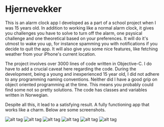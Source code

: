 # Hjernevekker

This is an alarm clock app I developed as a part of a school project when I was 15 years old. In addition to working like a normal alarm clock, it gives you challenges you have to solve to turn off the alarm, one psysical challenge and one theoretical based on your preferences. It will do it's utmost to wake you up, for instance spamming you with notifications if you decide to quit the app. It will also give you some nice features, like fetching weather from your iPhone's current location. 

The project involves over 3000 lines of code written in Objective-C. I do have to add a crucial caveat here regarding the code. During the development, being a young and inexperienced 15 year old, I did not adhere to any programming naming conventions. Neither did I have a good grip on object oriented programming at the time. This means you probably could find some not so pretty solutions. The code has classes and variables written in Norwegian. 

Despite all this, it lead to a satisfying result. A fully functioning app that works like a charm. Below are some screenshots.

![alt tag](https://raw.githubusercontent.com/EspenNaess/Hjernevekker/master/Hjernevekker/Screenshots/Skjermbilde%202016-03-20%20kl.%2020.28.29.png)
![alt tag](https://raw.githubusercontent.com/EspenNaess/Hjernevekker/master/Hjernevekker/Screenshots/Skjermbilde%202016-03-20%20kl.%2020.30.43.png)
![alt tag](https://raw.githubusercontent.com/EspenNaess/Hjernevekker/master/Hjernevekker/Screenshots/Skjermbilde%202016-03-20%20kl.%2020.32.00.png)
![alt tag](https://raw.githubusercontent.com/EspenNaess/Hjernevekker/master/Hjernevekker/Screenshots/Skjermbilde%202016-03-20%20kl.%2020.32.41.png)
![alt tag](https://raw.githubusercontent.com/EspenNaess/Hjernevekker/master/Hjernevekker/Screenshots/Skjermbilde%202016-03-20%20kl.%2020.33.05.png)
![alt tag](https://github.com/EspenNaess/Hjernevekker/blob/master/Hjernevekker/Screenshots/Skjermbilde%202016-03-20%20kl.%2020.35.04.png)
